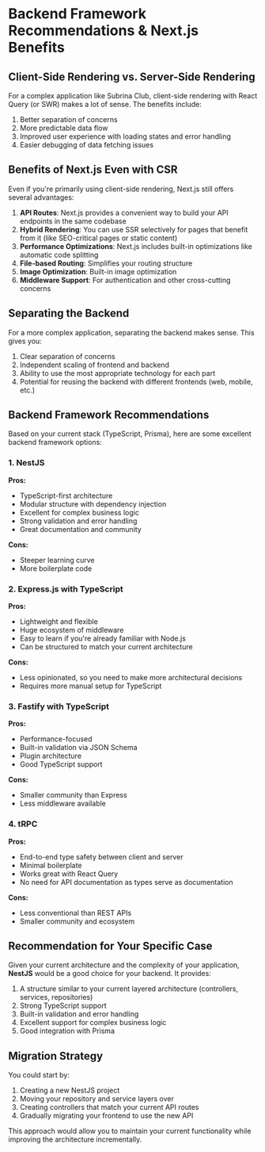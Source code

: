 # Backend Framework Recommendations & Next.js Benefits

## Client-Side Rendering vs. Server-Side Rendering

For a complex application like Subrina Club, client-side rendering with React Query (or SWR) makes a lot of sense. The benefits include:

1. Better separation of concerns
2. More predictable data flow
3. Improved user experience with loading states and error handling
4. Easier debugging of data fetching issues

## Benefits of Next.js Even with CSR

Even if you're primarily using client-side rendering, Next.js still offers several advantages:

1. **API Routes**: Next.js provides a convenient way to build your API endpoints in the same codebase
2. **Hybrid Rendering**: You can use SSR selectively for pages that benefit from it (like SEO-critical pages or static content)
3. **Performance Optimizations**: Next.js includes built-in optimizations like automatic code splitting
4. **File-based Routing**: Simplifies your routing structure
5. **Image Optimization**: Built-in image optimization
6. **Middleware Support**: For authentication and other cross-cutting concerns

## Separating the Backend

For a more complex application, separating the backend makes sense. This gives you:

1. Clear separation of concerns
2. Independent scaling of frontend and backend
3. Ability to use the most appropriate technology for each part
4. Potential for reusing the backend with different frontends (web, mobile, etc.)

## Backend Framework Recommendations

Based on your current stack (TypeScript, Prisma), here are some excellent backend framework options:

### 1. NestJS

**Pros:**
- TypeScript-first architecture
- Modular structure with dependency injection
- Excellent for complex business logic
- Strong validation and error handling
- Great documentation and community

**Cons:**
- Steeper learning curve
- More boilerplate code

### 2. Express.js with TypeScript

**Pros:**
- Lightweight and flexible
- Huge ecosystem of middleware
- Easy to learn if you're already familiar with Node.js
- Can be structured to match your current architecture

**Cons:**
- Less opinionated, so you need to make more architectural decisions
- Requires more manual setup for TypeScript

### 3. Fastify with TypeScript

**Pros:**
- Performance-focused
- Built-in validation via JSON Schema
- Plugin architecture
- Good TypeScript support

**Cons:**
- Smaller community than Express
- Less middleware available

### 4. tRPC

**Pros:**
- End-to-end type safety between client and server
- Minimal boilerplate
- Works great with React Query
- No need for API documentation as types serve as documentation

**Cons:**
- Less conventional than REST APIs
- Smaller community and ecosystem

## Recommendation for Your Specific Case

Given your current architecture and the complexity of your application, **NestJS** would be a good choice for your backend. It provides:

1. A structure similar to your current layered architecture (controllers, services, repositories)
2. Strong TypeScript support
3. Built-in validation and error handling
4. Excellent support for complex business logic
5. Good integration with Prisma

## Migration Strategy

You could start by:

1. Creating a new NestJS project
2. Moving your repository and service layers over
3. Creating controllers that match your current API routes
4. Gradually migrating your frontend to use the new API

This approach would allow you to maintain your current functionality while improving the architecture incrementally. 